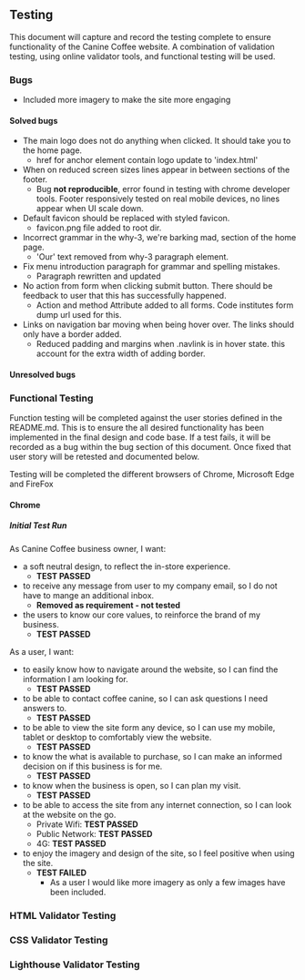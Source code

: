 ## Testing
This document will capture and record the testing complete to ensure functionality of the Canine Coffee website.  A combination of validation testing, using online validator tools, and functional testing will be used.
### Bugs
- Included more imagery to make the site more engaging

#### Solved bugs
- The main logo does not do anything when clicked. It should take you to the home page.
    - href for anchor element contain logo update to 'index.html'
- When on reduced screen sizes lines appear in between sections of the footer.
    - Bug **not reproducible**, error found in testing with chrome developer tools. Footer responsively tested on real mobile devices, no lines appear when UI scale down.
- Default favicon should be replaced with styled favicon.
    - favicon.png file added to root dir. 
- Incorrect grammar in the why-3, we're barking mad, section of the home page.
    - 'Our' text removed from why-3 paragraph element.
- Fix menu introduction paragraph for grammar and spelling mistakes.
    - Paragraph rewritten and updated
- No action from form when clicking submit button. There should be feedback to user that this has successfully happened.
    - Action and method Attribute added to all forms. Code institutes form dump url used for this. 
- Links on navigation bar moving when being hover over. The links should only have a border added.
    - Reduced padding and margins when .navlink is in hover state. this account for the extra width of adding border. 



#### Unresolved bugs


### Functional Testing

Function testing will be completed against the user stories defined in the README.md. This is to ensure the all desired functionality has been implemented in the final design and code base. If a test fails, it will be recorded as a bug within the bug section of this document. Once fixed that user story will be retested and documented below. 

Testing will be completed the different browsers of Chrome, Microsoft Edge and FireFox
#### Chrome
##### Initial Test Run

As Canine Coffee business owner, I want:
- a soft neutral design, to reflect the in-store experience.
    - **TEST PASSED**
- to receive any message from user to my company email, so I do not have to mange an additional inbox.
    - **Removed as requirement - not tested**
- the users to know our core values, to reinforce the brand of my business.
    - **TEST PASSED**

As a user, I want: 
- to easily know how to navigate around the website, so I can find the information I am looking for.
    - **TEST PASSED**
- to be able to contact coffee canine, so I can ask questions I need answers to.
    - **TEST PASSED**
- to be able to view the site form any device, so I can use my mobile, tablet or desktop to comfortably view the website.
    - **TEST PASSED**
- to know the what is available to purchase, so I can make an informed decision on if this business is for me.
    - **TEST PASSED**
- to know when the business is open, so I can plan my visit.
    - **TEST PASSED**
- to be able to access the site from any internet connection, so I can look at the website on the go.
    - Private Wifi: **TEST PASSED**
    - Public Network: **TEST PASSED**
    - 4G: **TEST PASSED**
- to enjoy the imagery and design of the site, so I feel positive when using the site.
    - **TEST FAILED**
        - As a user I would like more imagery as only a few images have been included. 

### HTML Validator Testing

### CSS Validator Testing

### Lighthouse Validator Testing
